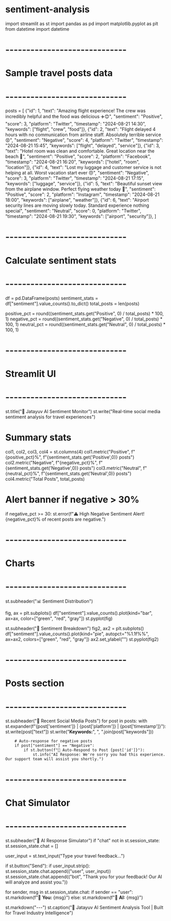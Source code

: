 # sentiment-analysis
import streamlit as st
import pandas as pd
import matplotlib.pyplot as plt
from datetime import datetime

# -----------------------------
# Sample travel posts data
# -----------------------------
posts = [
    {"id": 1, "text": "Amazing flight experience! The crew was incredibly helpful and the food was delicious ✈️😊",
     "sentiment": "Positive", "score": 3, "platform": "Twitter", "timestamp": "2024-08-21 14:30",
     "keywords": ["flight", "crew", "food"]},
    {"id": 2, "text": "Flight delayed 4 hours with no communication from airline staff. Absolutely terrible service 😡",
     "sentiment": "Negative", "score": 4, "platform": "Twitter", "timestamp": "2024-08-21 15:45",
     "keywords": ["flight", "delayed", "service"]},
    {"id": 3, "text": "Hotel room was clean and comfortable. Great location near the beach 🏨",
     "sentiment": "Positive", "score": 2, "platform": "Facebook", "timestamp": "2024-08-21 16:20",
     "keywords": ["hotel", "room", "location"]},
    {"id": 4, "text": "Lost my luggage and customer service is not helping at all. Worst vacation start ever 😞",
     "sentiment": "Negative", "score": 3, "platform": "Twitter", "timestamp": "2024-08-21 17:15",
     "keywords": ["luggage", "service"]},
    {"id": 5, "text": "Beautiful sunset view from the airplane window. Perfect flying weather today 🌅",
     "sentiment": "Positive", "score": 2, "platform": "Instagram", "timestamp": "2024-08-21 18:00",
     "keywords": ["airplane", "weather"]},
    {"id": 6, "text": "Airport security lines are moving slowly today. Standard experience nothing special",
     "sentiment": "Neutral", "score": 0, "platform": "Twitter", "timestamp": "2024-08-21 19:30",
     "keywords": ["airport", "security"]},
]

# -----------------------------
# Calculate sentiment stats
# -----------------------------
df = pd.DataFrame(posts)
sentiment_stats = df["sentiment"].value_counts().to_dict()
total_posts = len(posts)

positive_pct = round((sentiment_stats.get("Positive", 0) / total_posts) * 100, 1)
negative_pct = round((sentiment_stats.get("Negative", 0) / total_posts) * 100, 1)
neutral_pct = round((sentiment_stats.get("Neutral", 0) / total_posts) * 100, 1)

# -----------------------------
# Streamlit UI
# -----------------------------
st.title("🛫 Jatayuv AI Sentiment Monitor")
st.write("Real-time social media sentiment analysis for travel experiences")

# Summary stats
col1, col2, col3, col4 = st.columns(4)
col1.metric("Positive", f"{positive_pct}%", f"{sentiment_stats.get('Positive',0)} posts")
col2.metric("Negative", f"{negative_pct}%", f"{sentiment_stats.get('Negative',0)} posts")
col3.metric("Neutral", f"{neutral_pct}%", f"{sentiment_stats.get('Neutral',0)} posts")
col4.metric("Total Posts", total_posts)

# Alert banner if negative > 30%
if negative_pct >= 30:
    st.error(f"⚠️ High Negative Sentiment Alert! {negative_pct}% of recent posts are negative.")

# -----------------------------
# Charts
# -----------------------------
st.subheader("📊 Sentiment Distribution")

fig, ax = plt.subplots()
df["sentiment"].value_counts().plot(kind="bar", ax=ax, color=["green", "red", "gray"])
st.pyplot(fig)

st.subheader("🥧 Sentiment Breakdown")
fig2, ax2 = plt.subplots()
df["sentiment"].value_counts().plot(kind="pie", autopct="%1.1f%%", ax=ax2, colors=["green", "red", "gray"])
ax2.set_ylabel("")
st.pyplot(fig2)

# -----------------------------
# Posts section
# -----------------------------
st.subheader("📱 Recent Social Media Posts")
for post in posts:
    with st.expander(f"{post['sentiment']} | {post['platform']} | {post['timestamp']}"):
        st.write(post["text"])
        st.write("**Keywords:**", ", ".join(post["keywords"]))

        # Auto-response for negative posts
        if post["sentiment"] == "Negative":
            if st.button(f"🤖 Auto-Respond to Post {post['id']}"):
                st.info("AI Response: We're sorry you had this experience. Our support team will assist you shortly.")

# -----------------------------
# Chat Simulator
# -----------------------------
st.subheader("🤖 AI Response Simulator")
if "chat" not in st.session_state:
    st.session_state.chat = []

user_input = st.text_input("Type your travel feedback...")

if st.button("Send"):
    if user_input.strip():
        st.session_state.chat.append(("user", user_input))
        st.session_state.chat.append(("bot", "Thank you for your feedback! Our AI will analyze and assist you."))

for sender, msg in st.session_state.chat:
    if sender == "user":
        st.markdown(f"🧑 **You:** {msg}")
    else:
        st.markdown(f"🤖 **AI:** {msg}")

st.markdown("---")
st.caption("🚀 Jatayuv AI Sentiment Analysis Tool | Built for Travel Industry Intelligence")


